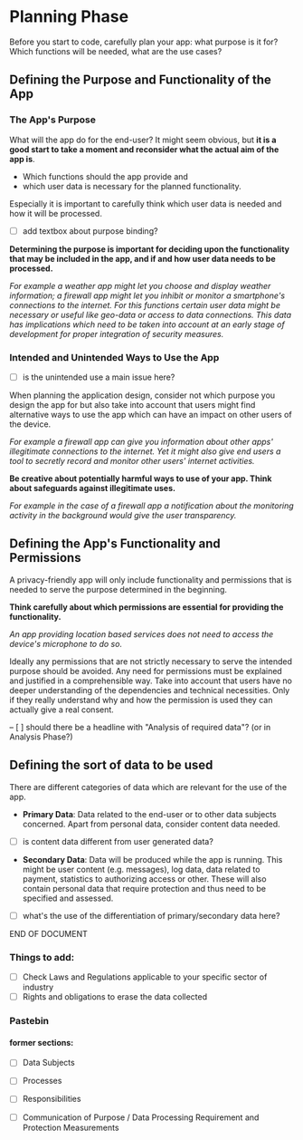 # Planning Phase

Before you start to code, carefully plan your app: what purpose is it for? Which functions will be needed, what are the use cases?

## Defining the Purpose and Functionality of the App

### The App's Purpose

What will the app do for the end-user? It might seem obvious, but **it is a good start to take a moment and reconsider what the actual aim of the app is**.

* Which functions should the app provide and
* which user data is necessary for the planned functionality.

Especially it is important to carefully think which user data is needed and how it will be processed.

* [ ] add textbox about purpose binding?

**Determining the purpose is important for deciding upon the functionality that may be included in the app, and if and how user data needs to be processed.**

_For example a weather app might let you choose and display weather information; a firewall app might let you inhibit or monitor a smartphone's connections to the internet. For this functions certain user data might be necessary or useful like geo-data or access to data connections. This data has implications which need to be taken into account at an early stage of development for proper integration of security measures._

### Intended and Unintended Ways to Use the App

* [ ] is the unintended use a main issue here?

When planning the application design, consider not which purpose you design the app for but also take into account that users might find alternative ways to use the app which can have an impact on other users of the device.

_For example a firewall app can give you information about other apps' illegitimate connections to the internet. Yet it might also give end users a tool to secretly record and monitor other users' internet activities._

**Be creative about potentially harmful ways to use of your app. Think about safeguards against illegitimate uses.**

_For example in the case of a firewall app a notification about the monitoring activity in the background would give the user transparency._

## Defining the App's Functionality and Permissions

A privacy-friendly app will only include functionality and permissions that is needed to serve the purpose determined in the beginning.

**Think carefully about which permissions are essential for providing the functionality.**

_An app providing location based services does not need to access the device's microphone to do so._

Ideally any permissions that are not strictly necessary to serve the intended purpose should be avoided. Any need for permissions must be explained and justified in a comprehensible way. Take into account that users have no deeper understanding of the dependencies and technical necessities. Only if they really understand why and how the permission is used they can actually give a real consent.

– \[ \] should there be a headline with "Analysis of required data"? \(or in Analysis Phase?\)

## Defining the sort of data to be used

There are different categories of data which are relevant for the use of the app.

* **Primary Data**: Data related to the end-user or to other data subjects concerned. Apart from personal data, consider content data needed.
* [ ] is content data different from user generated data?
* **Secondary Data**: Data will be produced while the app is running. This might be user content \(e.g. messages\), log data, data related to payment, statistics to authorizing access or other. These will also contain personal data that require protection and thus need to be specified and assessed.
* [ ] what's the use of the differentiation of primary/secondary data here?

END OF DOCUMENT

### Things to add:

* [ ] Check Laws and Regulations applicable to your specific sector of industry
* [ ] Rights and obligations to erase the data collected

### Pastebin

#### former sections:

* [ ] Data Subjects
* [ ] Processes
* [ ] Responsibilities
* [ ] Communication of Purpose / Data Processing Requirement and Protection Measurements

